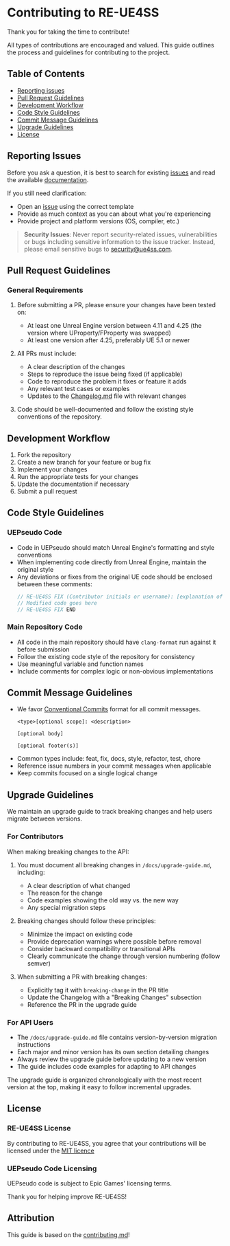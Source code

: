 # Contributing to RE-UE4SS

Thank you for taking the time to contribute!

All types of contributions are encouraged and valued. This guide outlines the process and guidelines for contributing to the project.

## Table of Contents

- [Reporting issues](#reporting-issues)
- [Pull Request Guidelines](#pull-request-guidelines)
- [Development Workflow](#development-workflow)
- [Code Style Guidelines](#code-style-guidelines)
- [Commit Message Guidelines](#commit-message-guidelines)
- [Upgrade Guidelines](#upgrade-guidelines)
- [License](#license)

## Reporting Issues

Before you ask a question, it is best to search for existing [issues](https://github.com/UE4SS-RE/RE-UE4SS/issues) and read the available [documentation](https://docs.ue4ss.com/).

If you still need clarification:
- Open an [issue](https://github.com/UE4SS-RE/RE-UE4SS/issues) using the correct template
- Provide as much context as you can about what you're experiencing
- Provide project and platform versions (OS, compiler, etc.)

> **Security Issues**: Never report security-related issues, vulnerabilities or bugs including sensitive information to the issue tracker. Instead, please email sensitive bugs to <security@ue4ss.com>.

## Pull Request Guidelines

### General Requirements

1. Before submitting a PR, please ensure your changes have been tested on:
   - At least one Unreal Engine version between 4.11 and 4.25 (the version where UProperty/FProperty was swapped)
   - At least one version after 4.25, preferably UE 5.1 or newer

2. All PRs must include:
   - A clear description of the changes
   - Steps to reproduce the issue being fixed (if applicable)
   - Code to reproduce the problem it fixes or feature it adds
   - Any relevant test cases or examples
   - Updates to the [Changelog.md](/assets/Changelog.md) file with relevant changes

3. Code should be well-documented and follow the existing style conventions of the repository.

## Development Workflow

1. Fork the repository
2. Create a new branch for your feature or bug fix
3. Implement your changes
4. Run the appropriate tests for your changes
5. Update the documentation if necessary
6. Submit a pull request

## Code Style Guidelines

### UEPseudo Code

- Code in UEPseudo should match Unreal Engine's formatting and style conventions
- When implementing code directly from Unreal Engine, maintain the original style
- Any deviations or fixes from the original UE code should be enclosed between these comments:
  ```cpp
  // RE-UE4SS FIX (Contributor initials or username): [explanation of why the fix is needed]
  // Modified code goes here
  // RE-UE4SS FIX END
  ```


### Main Repository Code

- All code in the main repository should have `clang-format` run against it before submission
- Follow the existing code style of the repository for consistency
- Use meaningful variable and function names
- Include comments for complex logic or non-obvious implementations

## Commit Message Guidelines

- We favor [Conventional Commits](https://www.conventionalcommits.org/) format for all commit messages.
  ```
  <type>[optional scope]: <description>
  
  [optional body]
  
  [optional footer(s)]
  ```
- Common types include: feat, fix, docs, style, refactor, test, chore
- Reference issue numbers in your commit messages when applicable
- Keep commits focused on a single logical change

## Upgrade Guidelines

We maintain an upgrade guide to track breaking changes and help users migrate between versions.

### For Contributors

When making breaking changes to the API:

1. You must document all breaking changes in `/docs/upgrade-guide.md`, including:
   - A clear description of what changed
   - The reason for the change
   - Code examples showing the old way vs. the new way
   - Any special migration steps

2. Breaking changes should follow these principles:
   - Minimize the impact on existing code
   - Provide deprecation warnings where possible before removal
   - Consider backward compatibility or transitional APIs
   - Clearly communicate the change through version numbering (follow semver)

3. When submitting a PR with breaking changes:
   - Explicitly tag it with `breaking-change` in the PR title
   - Update the Changelog with a "Breaking Changes" subsection
   - Reference the PR in the upgrade guide

### For API Users

- The `/docs/upgrade-guide.md` file contains version-by-version migration instructions
- Each major and minor version has its own section detailing changes
- Always review the upgrade guide before updating to a new version
- The guide includes code examples for adapting to API changes

The upgrade guide is organized chronologically with the most recent version at the top, making it easy to follow incremental upgrades.

## License

### RE-UE4SS License
By contributing to RE-UE4SS, you agree that your contributions will be licensed under the [MIT licence](https://github.com/UE4SS-RE/RE-UE4SS/blob/main/LICENSE)

### UEPseudo Code Licensing
UEPseudo code is subject to Epic Games' licensing terms.

Thank you for helping improve RE-UE4SS!

## Attribution
This guide is based on the [contributing.md](https://contributing.md/generator)!